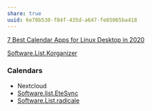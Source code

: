 ```yaml
---
share: true
uuid: 6e70b530-f84f-435d-a647-fe85065ba418
---
```

[7 Best Calendar Apps for Linux Desktop in 2020](https://www.tecmint.com/best-calendar-apps-linux-desktop/)

[Software.List.Korganizer](/undefined)

### Calendars

* Nextcloud
* [Software.list.EteSync](/undefined)
* [Software.List.radicale](/undefined)